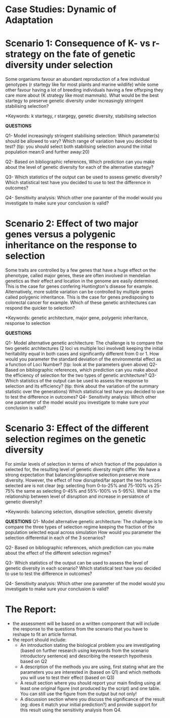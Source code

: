 # Case Studies: Dynamic of Adaptation

# Scenario 1: Consequence of K- vs r-strategy on the fate of genetic diversity under selection
Some organisms favour an abundant reproduction of a few individual genotypes (r startegy like for most plants and marine wildlife) while some other favour having a lot of breeding individuals having a few offsrping they care more about (K strategy like most mammals).
	What would be the best startegy to preserve genetic diversity under increasingly stringent stabilising selection?

*Keywords: k startegy, r stargegy, genetic diversity, stabilising selection

**QUESTIONS**

Q1- Model increasingly stringent stabilising selection:
	Which parameter(s) should be allowed to vary?
	Which range of variation have you decided to test? (tip: you should select both stabilising selection around the initial population mean:0 and further away:20)

Q2- Based on bibliographic references, Which prediction can you make about the level of genetic diversity for each of the alternative startegy?

Q3- Which statistics of the output can be used to assess genetic diversity?
	Which statistical test have you decided to use to test the difference in outcomes?

Q4- Sensitivity analysis:
  Which other one paramter of the model would you investigate to make sure your conclusion is valid?


# Scenario 2: Effect of two major genes versus a polygenic inheritance on the response to selection
Some traits are controlled by a few genes that have a huge effect on the phenotype, called major genes, these are often involved in mendelian genetics as their effect and location in the genome are easily determined. This is the case for genes confering Huntington's disease for example. Alternatively, more subtle variation can be controlled by multiple genes called polygenic inheritance. This is the case for genes predisposing to colorectal cancer for example.
	Which of these genetic architectures can respond the quicker to selection?

*Keywords: genetic architecture, major gene, polygenic inheritance, response to selection

**QUESTIONS**

Q1- Model alternative genetic architecture:
	The challenge is to compare the two genetic architectures (2 loci vs multiple loci involved) keeping the initial heritability equal in both cases and significantly different from 0 or 1.
	How would you parameter the standard deviation of the environmental effect as a function of Loci Number? (tip: look at the parameters given above)
Q2- Based on bibliographic references, which prediction can you make about the efficiency of selection for the two types of genetic architecture?
Q3- Which statistics of the output can be used to assess the response to selection and its efficiency? (tip: think about the variation of the summary statistic over the generations)
	Which statistical test have you decided to use to test the difference in outcomes?
Q4- Sensitivity analysis:
	Which other one parameter of the model would you investigate to make sure your conclusion is valid?


# Scenario 3: Effect of the different selection regimes on the genetic diversity
For similar levels of selection in terms of which fraction of the population is selected for, the resulting level of genetic diversity might differ. We have a strong expectation that balancing/disruptive selection preserve more diversity. However, the effect of how disrupted/far appart the two fractions selected are is not clear (eg: selecting from 0-to-25% and 75-100% vs 25-75% the same as selecting 0-45% and 55%-100% vs 5-95%).
	What is the relationship between level of disruption and increase in persiatnce of genetic diversity?

*Keywords: balancing selection, disruptive selection, genetic diversity


**QUESTIONS**
Q1- Model alternative genetic architecture:
	The challenge is to compare the three types of selection regime keeping the fraction of the population selected equal across simulation
	How would you parameter the selection differential in each of the 3 scenarios?

Q2- Based on bibliographic references, which prediction can you make about the effect of the different selection regimes?

Q3- Which statistics of the output can be used to assess the level of genetic diversity in each scenario?
	Which statistical test have you decided to use to test the difference in outcomes?

Q4- Sensitivity analysis:
	Which other one parameter of the model would you investigate to make sure your conclusion is valid?


# The Report:
* the assessment will be based on a written component that will include the response to the questions from the scenario that you have to reshape to fit an article format.
* the report should include:
 	- An introduction stating the biological problem you are investigating (based on further research using keywords from the scenario introductory sentence) and describing the research hypothesis based on Q2
 	- A description of the methods you are using, first stating what are the parameters you are interested in (based on Q1) and which methods you will use to test their effect (based on Q3)
	- A result section where you should report your main finding using at least one original figure (not produced by the script) and one table. You can still use the figure from the output but not only!
	- A discussion section where you discuss the significance of the result (eg: does it match your initial prediction?) and provide support for this result using the sensitivity analysis from Q4.
 
